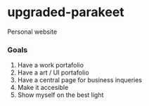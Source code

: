 # upgraded-parakeet
Personal website
### Goals
1. Have a work portafolio
2. Have a art / UI portafolio
3. Have a central page for business inqueries
4. Make it accesible
5. Show myself on the best light
